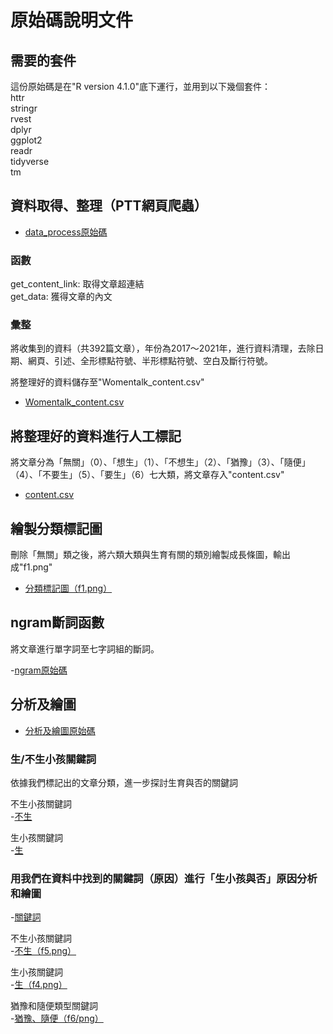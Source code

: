 # 原始碼說明文件

## 需要的套件

這份原始碼是在"R version 4.1.0"底下運行，並用到以下幾個套件：  
httr  
stringr  
rvest  
dplyr  
ggplot2  
readr  
tidyverse  
tm

## 資料取得、整理（PTT網頁爬蟲）  

- [data_process原始碼](./Rscript/data_process.R)

### 函數
get_content_link: 取得文章超連結  
get_data: 獲得文章的內文  

### 彙整
 
將收集到的資料（共392篇文章），年份為2017～2021年，進行資料清理，去除日期、網頁、引述、全形標點符號、半形標點符號、空白及斷行符號。  

將整理好的資料儲存至"Womentalk_content.csv"  

- [Womentalk_content.csv](./Womentalk_content.csv)

## 將整理好的資料進行人工標記

將文章分為「無關」（0）、「想生」（1）、「不想生」（2）、「猶豫」（3）、「隨便」（4）、「不要生」（5）、「要生」（6）七大類，將文章存入"content.csv"

- [content.csv](./content.csv)

## 繪製分類標記圖

刪除「無關」類之後，將六類大類與生育有關的類別繪製成長條圖，輸出成"f1.png"

- [分類標記圖（f1.png）](./picture/f1.png)

## ngram斷詞函數

將文章進行單字詞至七字詞組的斷詞。

-[ngram原始碼](./Rscript/ngram.R)

## 分析及繪圖  
- [分析及繪圖原始碼](./Rscript/analysis_and_plot.R)

### 生/不生小孩關鍵詞  
依據我們標記出的文章分類，進一步探討生育與否的關鍵詞

不生小孩關鍵詞      
-[不生](./picture/f2.png)

生小孩關鍵詞    
-[生](./picture/f3.png)

### 用我們在資料中找到的關鍵詞（原因）進行「生小孩與否」原因分析和繪圖  

-[關鍵詞](./user_dict.txt)

不生小孩關鍵詞    
-[不生（f5.png）](./picture/f5.png)

生小孩關鍵詞  
-[生（f4.png）](./picture/f4.png)

猶豫和隨便類型關鍵詞  
-[猶豫、隨便（f6/png）](./picture/f6.png)


